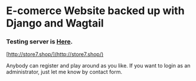 # E-comerce Website backed up with Django and Wagtail

### Testing server is [Here](http://store7.shop/).
[http://store7.shop/](http://store7.shop/)

Anybody can register and play around as you like.
If you want to login as an administrator, just let me know by contact form.
